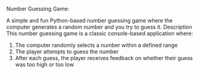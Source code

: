 Number Guessing Game:

A simple and fun Python-based number guessing game where the computer generates a random number and you try to guess it.
Description
This number guessing game is a classic console-based application where:

1. The computer randomly selects a number within a defined range
2. The player attempts to guess the number
3. After each guess, the player receives feedback on whether their guess was too high or too low
